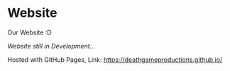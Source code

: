 # Website

Our Website :D

*Website still in Development...*

Hosted with GitHub Pages, Link: https://deathgameproductions.github.io/
